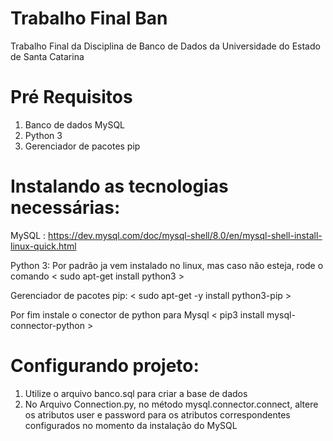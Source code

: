 # Trabalho Final Ban
Trabalho Final da Disciplina de Banco de Dados da Universidade do Estado de Santa Catarina

# Pré Requisitos
1. Banco de dados MySQL
2. Python 3
3. Gerenciador de pacotes pip

# Instalando as tecnologias necessárias:

MySQL : https://dev.mysql.com/doc/mysql-shell/8.0/en/mysql-shell-install-linux-quick.html

Python 3: Por padrão ja vem instalado no linux, mas caso não esteja, rode o comando < sudo apt-get install python3 >

Gerenciador de pacotes pip: < sudo apt-get -y install python3-pip >

Por fim instale o conector de python para Mysql < pip3 install mysql-connector-python >

# Configurando projeto:

1. Utilize o arquivo banco.sql para criar a base de dados
2. No Arquivo Connection.py, no método mysql.connector.connect, altere os atributos user e password para os atributos correspondentes configurados no momento da instalação do MySQL

